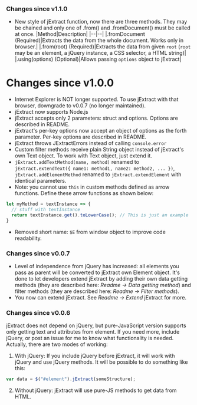 ### Changes since v1.1.0
- New style of jExtract function, now there are three methods. They may be chained and only one of .from() and .fromDocument() must be called at once. 
|Method|Description|
|--|--|
|.fromDocument (Required)|Extracts the data from the whole document. Works only in browser.|
|.from(root) (Required)|Extracts the data from given `root` (`root` may be an element, a jQuery instance, a CSS selector, a HTML string)|
|.using(options) (Optional)|Allows passing `options` object to jExtract|


# Changes since v1.0.0
- Internet Explorer is NOT longer supported. To use jExtract with that browser, downgrade to v0.0.7 (no longer maintained).
- jExtract now supports Node.js
- jExtract accepts only 2 parameters: struct and options. Options are described in README. 
- jExtract's per-key options now accept an object of options as the forth parameter. Per-key options are described in README. 
- jExtract throws JExtractErrors instead of calling `console.error`
- Custom filter methods receive plain String object instead of jExtract's own Text object. To work with Text object, just extend it. 
- `jExtract.addTextMethod(name, method)` renamed to `jExtract.extendText({ name1: method1, name2: method2, ... })`, `jExtract.addElementMethod` renamed to `jExtract.extendElement` with identical parameters. 
- Note: you cannot use `this` in custom methods defined as arrow functions. Define these arrow functions as shown below: 
```javascript 
let myMethod = textInstance => { 
  // stuff with textInstance 
  return textInstance.get().toLowerCase(); // This is just an example
}
```
- Removed short name: `$E` from window object to improve code readability. 

### Changes since v0.0.7
- Level of independence from jQuery has increased: all elements you pass as parent will be converted to jExtract own Element object. It's done to let developers extend jExtract by adding their own data getting methods (they are described here: *Readme -> Data getting method*) and filter methods (they are described here: *Readme -> Filter methods*).
- You now can extend jExtract. See *Readme -> Extend* jExtract for more.
### Changes since v0.0.6
jExtract does not depend on jQuery, but pure-JavaScript version supports only getting text and attributes from element. 
If you need more, include jQuery, or post an issue for me to know what functionality is needed.
Actually, there are two modes of working: 
1. With jQuery: 
If you include jQuery before jExtract, it will work with jQuery and use jQuery methods. It will be possible to do something like this: 
```javascript 
var data = $("#element").jExtract(someStructure);
```
2. Without jQuery: 
jExtract will use pure-JS methods to get data from HTML. 
